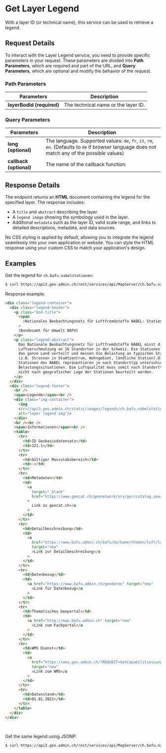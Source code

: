 # Get Layer Legend

With a layer ID (or technical name), this service can be used to
retrieve a legend.

<ApiCodeBlock url="https://api3.geo.admin.ch/rest/services/api/MapServer/{layerBodId}/legend" method="GET" />

## Request Details

To interact with the Layer Legend service, you need to provide specific parameters in your request.
These parameters are divided into **Path Parameters**, which are required and part of the URL, and **Query Parameters**, which are optional and modify the behavior of the request.

### Path Parameters

| Parameters                | Description                         |
| ------------------------- | ----------------------------------- |
| **layerBodId (required)** | The technical name or the layer ID. |

### Query Parameters

| Parameters              | Description                                                                                                                                    |
| ----------------------- | ---------------------------------------------------------------------------------------------------------------------------------------------- |
| **lang (optional)**     | The language. Supported values: `de`, `fr`, `it`, `rm`, `en`. (Defaults to `de` if browser language does not match any of the possible values) |
| **callback (optional)** | The name of the callback function.                                                                                                             |

## Response Details

The endpoint returns an **HTML** document containing the legend for the specified layer. The response includes:

- A `title` and `abstract` describing the layer.
- A `legend image` showing the symbology used in the layer.
- Additional `metadata` such as the layer ID, valid scale range, and links to detailed descriptions, metadata, and data sources.

No CSS styling is applied by default, allowing you to integrate the legend seamlessly into your own application or website. You can style the HTML response using your custom CSS to match your application's design.

## Examples

Get the legend for `ch.bafu.nabelstationen`:

```sh
$ curl https://api3.geo.admin.ch/rest/services/api/MapServer/ch.bafu.nabelstationen/legend
```

Response example:

```html
<div class="legend-container">
  <div class="legend-header">
    <p class="bod-title">
      <span
        >Nationales Beobachtungsnetz für Luftfremdstoffe NABEL: Stationen</span
      >
      (Bundesamt für Umwelt BAFU)
    </p>
    <p class="legend-abstract">
      Das Nationale Beobachtungsnetz für Luftfremdstoffe NABEL misst die
      Luftverschmutzung an 16 Standorten in der Schweiz. Die Stationen sind über
      das ganze Land verteilt und messen die Belastung an typischen Standorten
      (z.B. Strassen in Stadtzentrum, Wohngebiet, ländliche Station).Die
      Stationen des NABEL repräsentieren je nach Standorttyp unterschiedliche
      Belastungssituationen. Die Luftqualität muss somit nach Standorttyp und
      nicht nach geografischer Lage der Stationen beurteilt werden.
    </p>
  </div>
  <div class="legend-footer">
    <br />
    <span>Legende</span><br />
    <div class="img-container">
      <img
      src=//api3.geo.admin.ch/static/images/legends/ch.bafu.nabelstationen_de.png
      alt="layer legend img"/>
    </div>
    <br /><br />
    <span>Informationen</span><br />
    <table>
      <tr>
        <td>ID Geobasisdatensatz</td>
        <td>121.1</td>
      </tr>
      <tr>
        <td>Gültiger Massstabsbereich</td>
        <td>-</td>
      </tr>
      <tr>
        <td>Metadaten</td>
        <td>
          <a
            target="_blank"
            href="https://www.geocat.ch/geonetwork/srv/ger/catalog.search#/metadata/14de1375-09ae-42b4-9592-5f0af091d050"
          >
            Link zu geocat.ch</a
          >
        </td>
      </tr>
      <tr>
        <td>Detailbeschreibung</td>
        <td>
          <a
            href="https://www.bafu.admin.ch/bafu/de/home/themen/luft/luftbelastung/nationales-beobachtungsnetz-fuer-luftfremdstoffe--nabel-.html"
            target="new"
            >Link zur Detailbeschreibung</a
          >
        </td>
      </tr>
      <tr>
        <td>Datenbezug</td>
        <td>
          <a href="https://www.bafu.admin.ch/geodaten" target="new"
            >Link für Datenbezug</a
          >
        </td>
      </tr>
      <tr>
        <td>Thematisches Geoportal</td>
        <td>
          <a href="http://map.bafu.admin.ch" target="new"
            >Link zum Fachportal</a
          >
        </td>
      </tr>
      <tr>
        <td>WMS Dienst</td>
        <td>
          <a
            href="https://wms.geo.admin.ch/?REQUEST=GetCapabilities&amp;SERVICE=WMS&amp;VERSION=1.3.0"
            target="new"
            >Link zum WMS</a
          >
        </td>
      </tr>
      <tr>
        <td>Datenstand</td>
        <td>01.01.2021</td>
      </tr>
    </table>
  </div>
</div>
```

<br>

Get the same legend using JSONP:

```sh
$ curl https://api3.geo.admin.ch/rest/services/api/MapServer/ch.bafu.nabelstationen/legend?callback=callback
```
